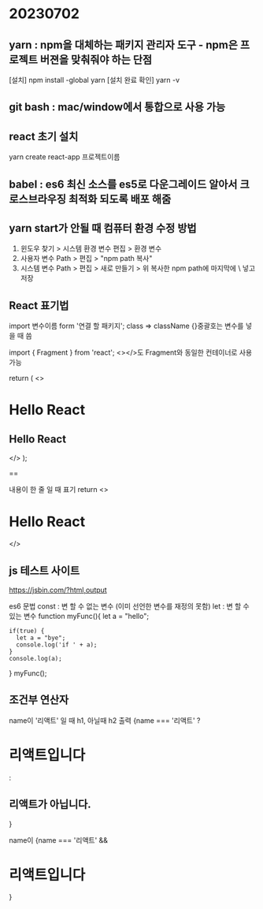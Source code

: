 # 20230702
## yarn : npm을 대체하는 패키지 관리자 도구 - npm은 프로젝트 버젼을 맞춰줘야 하는 단점
[설치]
npm install -global yarn
[설치 완료 확인]
yarn -v

## git bash : mac/window에서 통합으로 사용 가능

## react 초기 설치
yarn create react-app 프로젝트이름

## babel : es6 최신 소스를 es5로 다운그레이드 알아서 크로스브라우징 최적화 되도록 배포 해줌

## yarn start가 안될 때 컴퓨터 환경 수정 방법
1. 윈도우 찾기 > 시스템 환경 변수 편집 > 환경 변수
2. 사용자 변수 Path > 편집 > "npm path 복사"
3. 시스템 변수 Path > 편집 > 새로 만들기 > 위 복사한 npm path에 마지막에 \ 넣고 저장

## React 표기법
import 변수이름 form '연결 할 패키지';
class => className
{}중괄호는 변수를 넣을 때 씀

import { Fragment } from 'react';
<></>도 Fragment와 동일한 컨테이너로 사용 가능

  return (
    <>
      <h1>Hello React </h1>
      <h2>Hello React </h2>
    </>
  );

  ==

  내용이 한 줄 일 때 표기
  return <><h1>Hello React </h1></>

## js 테스트 사이트 
https://jsbin.com/?html,output

es6 문법
const : 변 할 수 없는 변수 (이미 선언한 변수를 재정의 못함)
let : 변 할 수 있는 변수
  function myFunc(){
    let a = "hello";
  
    if(true) {
      let a = "bye";
      console.log('if ' + a);
    }
    console.log(a);
  }
  myFunc();


## 조건부 연산자
name이 '리액트' 일 때 h1, 아닐때 h2 출력
{name === '리액트' ? <h1>리액트입니다</h1> : <h2>리액트가 아닙니다.</h2>}

name이 
{name === '리액트' && <h1>리액트입니다</h1>}